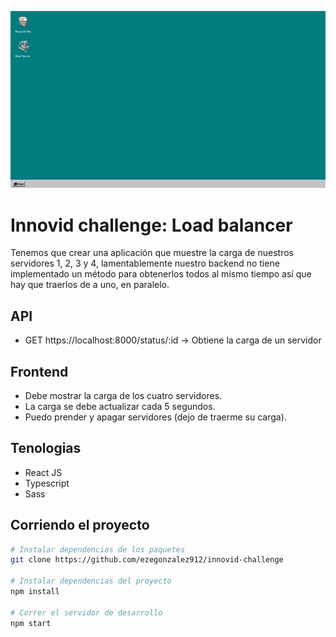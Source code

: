 ![Ejemplo](./assets/example.gif "Ejemplo")

# Innovid challenge: Load balancer
Tenemos que crear una aplicación que muestre la carga de nuestros servidores 1, 2, 3 y 4, lamentablemente nuestro backend no tiene implementado un método para obtenerlos todos al mismo tiempo así que hay que traerlos de a uno, en paralelo.

## API
* GET https://localhost:8000/status/:id -> Obtiene la carga de un servidor

## Frontend
* Debe mostrar la carga de los cuatro servidores.
* La carga se debe actualizar cada 5 segundos.
* Puedo prender y apagar servidores (dejo de traerme su carga).

## Tenologias
* React JS
* Typescript
* Sass

## Corriendo el proyecto
```bash
# Instalar dependencias de los paquetes
git clone https://github.com/ezegonzalez912/innovid-challenge

# Instalar dependencias del proyecto
npm install

# Correr el servidor de desarrollo
npm start
```
